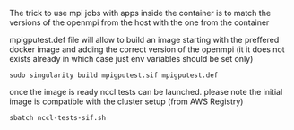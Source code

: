 The trick to use mpi jobs with apps inside the container is to match the versions of the openmpi from the host with the one from the container

mpigputest.def file will allow to build an image starting with the preffered docker image and adding the correct version of the openmpi (it it does not exists already in which case just env variables should be set only)

`sudo singularity build mpigputest.sif mpigputest.def`

once the image is ready nccl tests can be launched. please note the initial image is compatible with the cluster setup (from AWS Registry)

`sbatch nccl-tests-sif.sh`